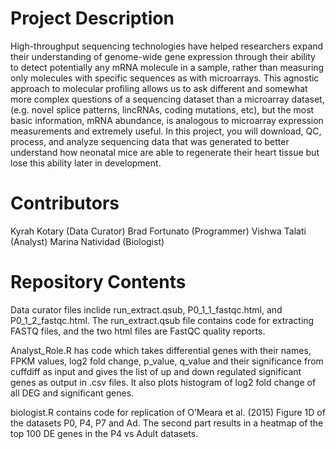 # Project Description

High-throughput sequencing technologies have helped researchers expand their understanding of genome-wide gene expression through their ability to detect potentially any mRNA molecule in a sample, rather than measuring only molecules with specific sequences as with microarrays. This agnostic approach to molecular profiling allows us to ask different and somewhat more complex questions of a sequencing dataset than a microarray dataset, (e.g. novel splice patterns, lincRNAs, coding mutations, etc), but the most basic information, mRNA abundance, is analogous to microarray expression measurements and extremely useful. In this project, you will download, QC, process, and analyze sequencing data that was generated to better understand how neonatal mice are able to regenerate their heart tissue but lose this ability later in development.
# Contributors

Kyrah Kotary (Data Curator)
Brad Fortunato (Programmer)
Vishwa Talati (Analyst)
Marina Natividad (Biologist)

# Repository Contents
Data curator files inclide run_extract.qsub, P0_1_1_fastqc.html, and P0_1_2_fastqc.html. The run_extract.qsub file contains code for extracting FASTQ files, and the two html files are FastQC quality reports.

Analyst_Role.R has code which takes differential genes with their names, FPKM values, log2 fold change, p_value, q_value and their significance from cuffdiff as input and gives the list of up and down regulated significant genes as output in .csv files. It also plots histogram of log2 fold change of all DEG and significant genes.

biologist.R contains code for replication of O’Meara et al. (2015) Figure 1D of the datasets P0, P4, P7 and Ad. The second part results in a heatmap of the top 100 DE genes in the P4 vs Adult datasets.
